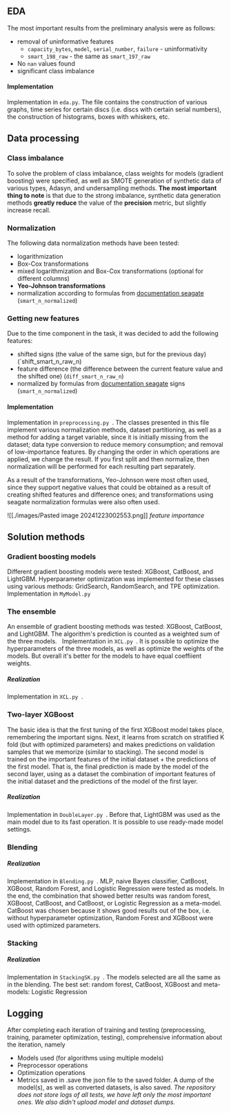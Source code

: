 ## EDA

The most important results from the preliminary analysis were as follows:
- removal of uninformative features
    - `capacity_bytes`, `model`, `serial_number`, `failure` - uninformativity
    - `smart_198_raw` - the same as `smart_197_raw`
- No `nan` values found
- significant class imbalance

#### Implementation
Implementation in `eda.py`. The file contains the construction of various graphs, time series for certain discs (i.e. discs with certain serial numbers), the construction of histograms, boxes with whiskers, etc.


## Data processing
### Class imbalance
To solve the problem of class imbalance, class weights for models (gradient boosting) were specified, as well as SMOTE generation of synthetic data of various types, Adasyn, and undersampling methods. 
**The most important thing to note** is that due to the strong imbalance, synthetic data generation methods **greatly reduce** the value of the **precision** metric, but slightly increase recall.
### Normalization
The following data normalization methods have been tested:
- logarithmization
- Box-Cox transformations
- mixed logarithmization and Box-Cox transformations (optional for different columns)
- **Yeo-Johnson transformations**
- normalization according to formulas from [documentation seagate](https://t1.daumcdn.net/brunch/service/user/axm/file/zRYOdwPu3OMoKYmBOby1fEEQEbU.pdf#page=7.10) (`smart_n_normalized`)

### Getting new features
Due to the time component in the task, it was decided to add the following features:
- shifted signs (the value of the same sign, but for the previous day) (`shift_smart_n_raw_n)
- feature difference (the difference between the current feature value and the shifted one) (`diff_smart_n_raw_n`)
- normalized by formulas from [documentation seagate](https://t1.daumcdn.net/brunch/service/user/axm/file/zRYOdwPu3OMoKYmBOby1fEEQEbU.pdf#page=7.10 ) signs (`smart_n_normalized`)
#### Implementation
Implementation in `preprocessing.py `. The classes presented in this file implement various normalization methods, dataset partitioning, as well as a method for adding a target variable, since it is initially missing from the dataset; data type conversion to reduce memory consumption; and removal of low-importance features. By changing the order in which operations are applied, we change the result. If you first split and then normalize, then normalization will be performed for each resulting part separately.

As a result of the transformations, Yeo-Johnson were most often used, since they support negative values that could be obtained as a result of creating shifted features and difference ones; and transformations using seagate normalization formulas were also often used. 

![[./images/Pasted image 20241223002553.png]]
*feature importance*


## Solution methods
### Gradient boosting models
Different gradient boosting models were tested: XGBoost, CatBoost, and LightGBM.
Hyperparameter optimization was implemented for these classes using various methods: GridSearch, RandomSearch, and TPE optimization.
Implementation in `MyModel.py `

### The ensemble
An ensemble of gradient boosting methods was tested: XGBoost, CatBoost, and LightGBM. The algorithm's prediction is counted as a weighted sum of the three models.  
Implementation in `XCL.py `. It is possible to optimize the hyperparameters of the three models, as well as optimize the weights of the models. But overall it's better for the models to have equal coeffiient weights.
##### Realization
Implementation in `XCL.py `.
### Two-layer XGBoost
The basic idea is that the first tuning of the first XGBoost model takes place, remembering the important signs. Next, it learns from scratch on stratified K fold (but with optimized parameters) and makes predictions on validation samples that we memorize (similar to stacking). The second model is trained on the important features of the initial dataset + the predictions of the first model. That is, the final prediction is made by the model of the second layer, using as a dataset the combination of important features of the initial dataset and the predictions of the model of the first layer.
##### Realization
Implementation in `DoubleLayer.py `. Before that, LightGBM was used as the main model due to its fast operation. It is possible to use ready-made model settings.
### Blending
##### Realization
Implementation in `Blending.py `. MLP, naive Bayes classifier, CatBoost, XGBoost, Random Forest, and Logistic Regression were tested as models. In the end, the combination that showed better results was random forest, XGBoost, CatBoost, and CatBoost, or Logistic Regression as a meta-model. CatBoost was chosen because it shows good results out of the box, i.e. without hyperparameter optimization, Random Forest and XGBoost were used with optimized parameters.
### Stacking
##### Realization
Implementation in `StackingSK.py `. The models selected are all the same as in the blending. The best set: random forest, CatBoost, XGBoost and meta-models: Logistic Regression
## Logging
After completing each iteration of training and testing (preprocessing, training, parameter optimization, testing), comprehensive information about the iteration, namely
* Models used (for algorithms using multiple models)
* Preprocessor operations
* Optimization operations
* Metrics
saved in .save the json file to the saved folder. A dump of the model(s), as well as converted datasets, is also saved. 
*The repository does not store logs of all tests, we have left only the most important ones. We also didn't upload model and dataset dumps.*